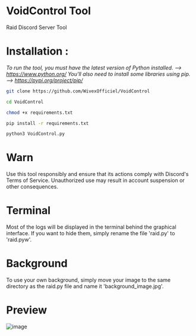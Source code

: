 # VoidControl Tool
Raid Discord Server Tool

# Installation :
*To run the tool, you must have the latest version of Python installed. --> https://www.python.org/*
*You'll also need to install some libraries using pip. --> https://pypi.org/project/pip/*

```bash
git clone https://github.com/WivexOfficiel/VoidControl
```
```bash
cd VoidControl
```
```bash
chmod +x requirements.txt
```
```bash
pip install -r requirements.txt
```
```bash
python3 VoidControl.py
```

# Warn
Use this tool responsibly and ensure that its actions comply with Discord's Terms of Service. Unauthorized use may result in account suspension or other consequences.

# Terminal
Most of the logs will be displayed in the terminal behind the graphical interface. If you want to hide them, simply rename the file 'raid.py' to 'raid.pyw'.

# Background
To use your own background, simply move your image to the same directory as the raid.py file and name it 'background_image.jpg'.

# Preview
![image](https://github.com/user-attachments/assets/7bd7624d-4125-42bb-a01f-5ae9c4d2d897)
